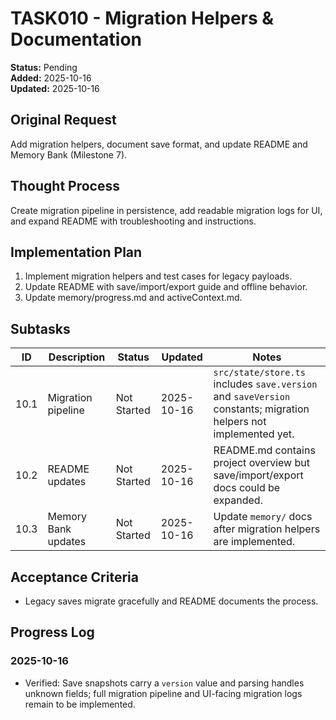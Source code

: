 # TASK010 - Migration Helpers & Documentation

**Status:** Pending  
**Added:** 2025-10-16  
**Updated:** 2025-10-16

## Original Request

Add migration helpers, document save format, and update README and Memory Bank (Milestone 7).

## Thought Process

Create migration pipeline in persistence, add readable migration logs for UI, and expand README with troubleshooting and instructions.

## Implementation Plan

1. Implement migration helpers and test cases for legacy payloads.
1. Update README with save/import/export guide and offline behavior.
1. Update memory/progress.md and activeContext.md.

## Subtasks

| ID   | Description         | Status      | Updated    | Notes                                                                                                            |
| ---- | ------------------- | ----------- | ---------- | ---------------------------------------------------------------------------------------------------------------- |
| 10.1 | Migration pipeline  | Not Started | 2025-10-16 | `src/state/store.ts` includes `save.version` and `saveVersion` constants; migration helpers not implemented yet. |
| 10.2 | README updates      | Not Started | 2025-10-16 | README.md contains project overview but save/import/export docs could be expanded.                               |
| 10.3 | Memory Bank updates | Not Started | 2025-10-16 | Update `memory/` docs after migration helpers are implemented.                                                   |

## Acceptance Criteria

- Legacy saves migrate gracefully and README documents the process.

## Progress Log

### 2025-10-16

- Verified: Save snapshots carry a `version` value and parsing handles unknown fields; full migration pipeline and UI-facing migration logs remain to be implemented.
